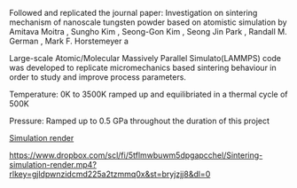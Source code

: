 Followed and replicated the journal paper: Investigation on sintering mechanism of nanoscale tungsten powder based on atomistic simulation by Amitava Moitra , Sungho Kim , Seong-Gon Kim , Seong Jin Park  , Randall M. German , Mark F. Horstemeyer a  


Large-scale Atomic/Molecular Massively Parallel Simulato(LAMMPS) code was developed to replicate micromechanics based sintering behaviour in order to study and improve process parameters.


Temperature: 0K to 3500K ramped up and equilibriated in a thermal cycle of 500K


Pressure: Ramped up to 0.5 GPa throughout the duration of this project



[Simulation render]([https://www.quora.com](https://www.dropbox.com/scl/fi/5tflmwbuwm5dpgapcchel/Sintering-simulation-render.mp4?rlkey=gjldpwnzidcmd225a2tzmmq0x&st=bryjzjj8&dl=0))


https://www.dropbox.com/scl/fi/5tflmwbuwm5dpgapcchel/Sintering-simulation-render.mp4?rlkey=gjldpwnzidcmd225a2tzmmq0x&st=bryjzjj8&dl=0
